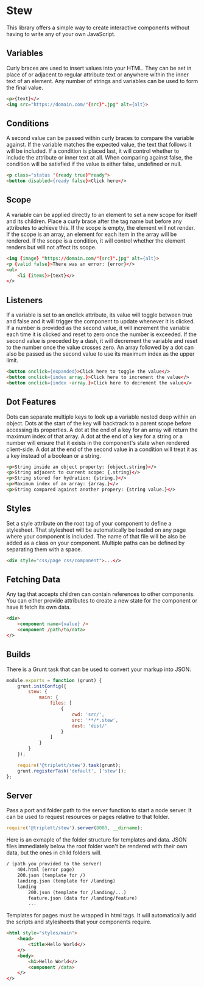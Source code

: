# Stew
This library offers a simple way to create interactive components without having to write any of your own JavaScript.

## Variables
Curly braces are used to insert values into your HTML. They can be set in place of or adjacent to regular attribute text or anywhere within the inner text of an element. Any number of strings and variables can be used to form the final value.
```html
<p>{text}</>
<img src="https://domain.com/"{src}".jpg" alt={alt}>
```

## Conditions
A second value can be passed within curly braces to compare the variable against. If the variable matches the expected value, the text that follows it will be included. If a condition is placed last, it will control whether to include the attribute or inner text at all. When comparing against false, the condition will be satisfied if the value is either false, undefined or null.
```html
<p class="status "{ready true}"ready">
<button disabled={ready false}>Click here</>
```

## Scope
A variable can be applied directly to an element to set a new scope for itself and its children. Place a curly brace after the tag name but before any attributes to achieve this. If the scope is empty, the element will not render. If the scope is an array, an element for each item in the array will be rendered. If the scope is a condition, it will control whether the element renders but will not affect its scope.
```html
<img {image} "https://domain.com/"{src}".jpg" alt={alt}>
<p {valid false}>There was an error: {error}</>
<ul>
	<li {items}>{text}</>
</>
```

## Listeners
If a variable is set to an onclick attribute, its value will toggle between true and false and it will trigger the component to update whenever it is clicked. If a number is provided as the second value, it will increment the variable each time it is clicked and reset to zero once the number is exceeded. If the second value is preceded by a dash, it will decrement the variable and reset to the number once the value crosses zero. An array followed by a dot can also be passed as the second value to use its maximum index as the upper limit.
```html
<button onclick={expanded}>Click here to toggle the value</>
<button onclick={index array.}>Click here to increment the value</>
<button onclick={index -array.}>Click here to decrement the value</>
```

## Dot Features
Dots can separate multiple keys to look up a variable nested deep within an object. Dots at the start of the key will backtrack to a parent scope before accessing its properties. A dot at the end of a key for an array will return the maximum index of that array. A dot at the end of a key for a string or a number will ensure that it exists in the component's state when rendered client-side. A dot at the end of the second value in a condition will treat it as a key instead of a boolean or a string.
```html
<p>String inside an object property: {object.string}</>
<p>String adjacent to current scope: {.string}</>
<p>String stored for hydration: {string.}</>
<p>Maximum index of an array: {array.}</>
<p>String compared against another propery: {string value.}</>
```

## Styles
Set a style attribute on the root tag of your component to define a stylesheet. That stylesheet will be automatically be loaded on any page where your component is included. The name of that file will be also be added as a class on your component. Multiple paths can be defined by separating them with a space.
```html
<div style="css/page css/component">...</>
```

## Fetching Data
Any tag that accepts children can contain references to other components. You can either provide attributes to create a new state for the component or have it fetch its own data.
```html
<div>
	<component name={value} />
	<component /path/to/data>
</>
```

## Builds
There is a Grunt task that can be used to convert your markup into JSON.
```js
module.exports = function (grunt) {
	grunt.initConfig({
		stew: {
			main: {
				files: [
					{
						cwd: 'src/',
						src: '**/*.stew',
						dest: 'dist/'
					}
				]
			}
		}
	});

	require('@triplett/stew').task(grunt);
	grunt.registerTask('default', ['stew']);
};
```

## Server
Pass a port and folder path to the server function to start a node server. It can be used to request resources or pages relative to that folder.
```js
require('@triplett/stew').server(8080, __dirname);
```
Here is an exmaple of the folder structure for templates and data. JSON files immediately below the root folder won't be rendered with their own data, but the ones in child folders will.
```txt
/ (path you provided to the server)
	404.html (error page)
	200.json (template for /)
	landing.json (template for /landing)
	landing
		200.json (template for /landing/...)
		feature.json (data for /landing/feature)
		...
```
Templates for pages must be wrapped in html tags. It will automatically add the scripts and stylesheets that your components require.
```html
<html style="styles/main">
	<head>
		<title>Hello World</>
	</>
	<body>
		<h1>Hello World</>
		<component /data>
	</>
</>
```
